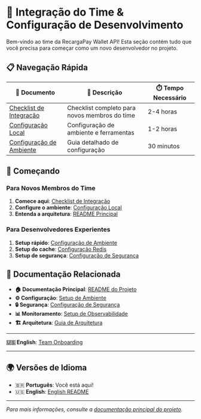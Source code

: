 # 🚀 Integração do Time & Configuração de Desenvolvimento

Bem-vindo ao time da RecargaPay Wallet API! Esta seção contém tudo que você precisa para começar como um novo desenvolvedor no projeto.

## 📋 Navegação Rápida

| 📄 Documento | 📝 Descrição | ⏱️ Tempo Necessário |
|--------------|--------------|---------------------|
| [Checklist de Integração](integracao-time.md) | Checklist completo para novos membros do time | 2-4 horas |
| [Configuração Local](../../configuration/pt/configuracao-local.md) | Configuração de ambiente e ferramentas | 1-2 horas |
| [Configuração de Ambiente](../../configuration/pt/configuracao-ambiente.md) | Guia detalhado de configuração | 30 minutos |

## 🎯 Começando

### Para Novos Membros do Time
1. **Comece aqui**: [Checklist de Integração](integracao-time.md)
2. **Configure o ambiente**: [Configuração Local](../../configuration/pt/configuracao-local.md)
3. **Entenda a arquitetura**: [README Principal](../../../README.md#architecture)

### Para Desenvolvedores Experientes
1. **Setup rápido**: [Configuração de Ambiente](../../configuration/pt/configuracao-ambiente.md)
2. **Setup do cache**: [Configuração Redis](../../caching/pt/redis-cache-setup-pt.md)
3. **Setup de segurança**: [Configuração de Segurança](../../security/pt/configuracao-seguranca.md)

## 🔗 Documentação Relacionada

- **🏠 Documentação Principal**: [README do Projeto](../../../README.md)
- **⚙️ Configuração**: [Setup de Ambiente](../../configuration/pt/)
- **🔒 Segurança**: [Configuração de Segurança](../../security/pt/)
- **📊 Monitoramento**: [Setup de Observabilidade](../../monitoring/pt/)
- **🏗️ Arquitetura**: [Guia de Arquitetura](../../../README.md#architecture)

---

**🇺🇸 English**: [Team Onboarding](../en/README.md)

---

## 🌍 Versões de Idioma

- 🇧🇷 **Português**: Você está aqui!
- 🇺🇸 **English**: [English README](../en/README.md)

---

*Para mais informações, consulte a [documentação principal do projeto](../../../README.md).*
